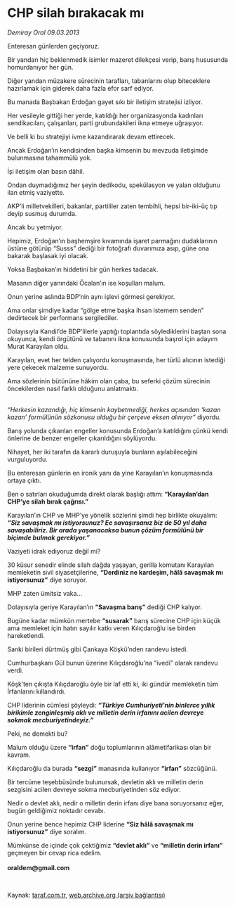 # CHP silah bırakacak mı

*Demiray Oral 09.03.2013*

<div class="yazi"><p>Enteresan günlerden geçiyoruz.</p>
<p>Bir yandan hiç beklenmedik isimler mazeret dilekçesi verip, barış hususunda homurdanıyor her gün.</p>
<p>Diğer yandan müzakere sürecinin tarafları, tabanlarını olup biteceklere hazırlamak için giderek daha fazla efor sarf ediyor.</p>
<p>Bu manada Başbakan Erdoğan gayet sıkı bir iletişim stratejisi izliyor.</p>
<p>Her vesileyle gittiği her yerde, katıldığı her organizasyonda kadınları sendikacıları, çalışanları, parti grubundakileri ikna etmeye uğraşıyor.</p>
<p>Ve belli ki bu stratejiyi ivme kazandırarak devam ettirecek.</p>
<p>Ancak Erdoğan’ın kendisinden başka kimsenin bu mevzuda iletişimde bulunmasına tahammülü yok.</p>
<p>İşi iletişim olan basın dâhil.</p>
<p>Ondan duymadığımız her şeyin dedikodu, spekülasyon ve yalan olduğunu ilan etmiş vaziyette.</p>
<p>AKP’li milletvekilleri, bakanlar, partililer zaten tembihli, hepsi bir-iki-üç tıp deyip susmuş durumda.</p>
<p>Ancak bu yetmiyor.</p>
<p>Hepimiz, Erdoğan’ın başhemşire kıvamında işaret parmağını dudaklarının üstüne götürüp “Susss” dediği bir fotoğrafı duvarımıza asıp, güne ona bakarak başlasak iyi olacak.</p>
<p>Yoksa Başbakan’ın hiddetini bir gün herkes tadacak.</p>
<p>Masanın diğer yanındaki Öcalan’ın ise koşulları malum.</p>
<p>Onun yerine aslında BDP’nin aynı işlevi görmesi gerekiyor.</p>
<p>Ama onlar şimdiye kadar “gölge etme başka ihsan istemem senden” dedirtecek bir performans sergilediler.</p>
<p>Dolayısıyla Kandil’de BDP’lilerle yaptığı toplantıda söylediklerini baştan sona okuyunca, kendi örgütünü ve tabanını ikna konusunda başrol için adayım Murat Karayılan oldu.</p>
<p>Karayılan, evet her telden çalıyordu konuşmasında, her türlü alıcının istediği yere çekecek malzeme sunuyordu.</p>
<p>Ama sözlerinin bütününe hâkim olan çaba, bu seferki çözüm sürecinin öncekilerden nasıl farklı olduğunu anlatmaktı.</p>
<p><i><br/>“Herkesin kazandığı, hiç kimsenin kaybetmediği, herkes açısından ‘kazan kazan’ formülünün sözkonusu olduğu bir çerçeve eksen alınıyor”</i> diyordu.</p>
<p>Barış yolunda çıkarılan engeller konusunda Erdoğan’a katıldığını çünkü kendi önlerine de benzer engeller çıkarıldığını söylüyordu.</p>
<p>Nihayet, her iki tarafın da kararlı duruşuyla bunların aşılabileceğini vurguluyordu.</p>
<p>Bu enteresan günlerin en ironik yanı da yine Karayılan’ın konuşmasında ortaya çıktı.</p>
<p>Ben o satırları okuduğumda direkt olarak başlığı attım: <b>“Karayılan’dan CHP’ye silah bırak çağrısı.”</b></p>
<p>Karayılan’ın CHP ve MHP’ye yönelik sözlerini şimdi hep birlikte okuyalım: <b><i>“Siz savaşmak mı istiyorsunuz? Ee savaşırsanız biz de 50 yıl daha savaşabiliriz. Bir arada yaşanacaksa bunun çözüm formülünü bir biçimde bulmak gerekiyor.”</i></b></p>
<p>Vaziyeti idrak ediyoruz değil mi?</p>
<p>30 küsur senedir elinde silah dağda yaşayan, gerilla komutanı Karayılan memleketin sivil siyasetçilerine, <b>“Derdiniz ne kardeşim, hâlâ savaşmak mı istiyorsunuz”</b> diye soruyor.</p>
<p>MHP zaten ümitsiz vaka...</p>
<p>Dolayısıyla geriye Karayılan’ın <b>“Savaşma barış”</b> dediği CHP kalıyor.</p>
<p>Bugüne kadar mümkün mertebe <b>“susarak”</b> barış sürecine CHP için küçük ama memleket için hatırı sayılır katkı veren Kılıçdaroğlu ise birden hareketlendi.</p>
<p>Sanki birileri dürtmüş gibi Çankaya Köşkü’nden randevu istedi.</p>
<p>Cumhurbaşkanı Gül bunun üzerine Kılıçdaroğlu’na “ivedi” olarak randevu verdi.</p>
<p>Köşk’ten çıkışta Kılıçdaroğlu öyle bir laf etti ki, iki gündür memleketin tüm İrfanlarını kıllandırdı.</p>
<p>CHP liderinin cümlesi şöyleydi: <b><i>“Türkiye Cumhuriyeti’nin binlerce yıllık birikimle zenginleşmiş aklı ve milletin derin irfanını acilen devreye sokmak mecburiyetindeyiz.”</i></b></p>
<p>Peki, ne demekti bu?</p>
<p>Malum olduğu üzere <b>“irfan”</b> doğu toplumlarının alâmetifarikası olan bir kavram.</p>
<p>Kılıçdaroğlu da burada <b>“sezgi”</b> manasında kullanıyor <b>“irfan”</b> sözcüğünü.</p>
<p>Bir tercüme teşebbüsünde bulunursak, devletin aklı ve milletin derin sezgisini acilen devreye sokma mecburiyetinden söz ediyor.</p>
<p>Nedir o devlet aklı, nedir o milletin derin irfanı diye bana soruyorsanız eğer, bugün geldiğimiz noktadır cevabı.</p>
<p>Onun yerine bence hepimiz CHP liderine <b>“Siz hâlâ savaşmak mı istiyorsunuz”</b> diye soralım.</p>
<p>Mümkünse de içinde çok çektiğimiz <b>“devlet aklı”</b> ve <b>“milletin derin irfanı”</b> geçmeyen bir cevap rica edelim.<br/><br/><strong>oraldem@gmail.com</strong></p>
<p> </p>
</div>

Kaynak: [taraf.com.tr](http://www.taraf.com.tr:80/demiray-oral/makale-chp-silah-birakacak-mi.htm), [web.archive.org (arşiv bağlantısı)](http://web.archive.org/web/20131106201856/http://www.taraf.com.tr:80/demiray-oral/makale-chp-silah-birakacak-mi.htm)
